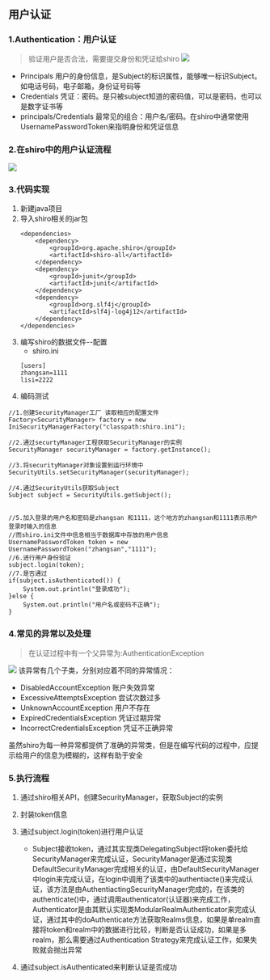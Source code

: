 ## 用户认证
### 1.Authentication：用户认证
> 验证用户是否合法，需要提交身份和凭证给shiro
![](http://yingxs.com/img/shiro2_01.png)
* Principals 用户的身份信息，是Subject的标识属性，能够唯一标识Subject。如电话号码，电子邮箱，身份证号码等
* Credentials 凭证：密码。是只被subject知道的密码值，可以是密码，也可以是数字证书等
* principals/Credentials 最常见的组合：用户名/密码。在shiro中通常使用UsernamePasswordToken来指明身份和凭证信息

### 2.在shiro中的用户认证流程
![](http://yingxs.com/img/shiro2_02.png)

### 3.代码实现
1. 新建java项目
2. 导入shiro相关的jar包
	```
	<dependencies>
		<dependency>
			<groupId>org.apache.shiro</groupId>
			<artifactId>shiro-all</artifactId>
		</dependency>
		<dependency>
			<groupId>junit</groupId>
			<artifactId>junit</artifactId>
		</dependency>
		<dependency>
			<groupId>org.slf4j</groupId>
			<artifactId>slf4j-log4j12</artifactId>
		</dependency>
	</dependencies>
	```
3. 编写shiro的数据文件--配置
	* shiro.ini
	```
	[users]
	zhangsan=1111
	lisi=2222
	```
4. 编码测试
```
//1.创建SecurityManager工厂 读取相应的配置文件
Factory<SecurityManager> factory = new IniSecurityManagerFactory("classpath:shiro.ini");

//2.通过securtyManager工程获取SecurityManager的实例
SecurityManager securityManager = factory.getInstance();

//3.将securityManager对象设置到运行环境中
SecurityUtils.setSecurityManager(securityManager);

//4.通过SecurityUtils获取Subject
Subject subject = SecurityUtils.getSubject();


//5.加入登录的用户名和密码是zhangsan 和1111，这个地方的zhangsan和1111表示用户登录时输入的信息
//而shiro.ini文件中信息相当于数据库中存放的用户信息
UsernamePasswordToken token = new UsernamePasswordToken("zhangsan","1111");
//6.进行用户身份验证
subject.login(token);
//7.是否通过
if(subject.isAuthenticated()) {
	System.out.println("登录成功");
}else {
	System.out.println("用户名或密码不正确");
}

```

### 4.常见的异常以及处理
> 在认证过程中有一个父异常为:AuthenticationException

![](http://yingxs.com/img/shiro2_03.png)
该异常有几个子类，分别对应着不同的异常情况：
* DisabledAccountException 账户失效异常
* ExcessiveAttemptsException 尝试次数过多
* UnknownAccountException 用户不存在
* ExpiredCredentialsException 凭证过期异常
* IncorrectCredentialsException 凭证不正确异常

虽然shiro为每一种异常都提供了准确的异常类，但是在编写代码的过程中，应提示给用户的信息为模糊的，这样有助于安全

### 5.执行流程
1. 通过shiro相关API，创建SecurityManager，获取Subject的实例
2. 封装token信息
3. 通过subject.login(token)进行用户认证
	* Subject接收token，通过其实现类DelegatingSubject将token委托给SecurityManager来完成认证，SecurityManager是通过实现类DefaultSecurityManager完成相关的认证，由DefaultSecurityManager中login来完成认证，在login中调用了该类中的authentiacte()来完成认证，该方法是由AuthentiactingSecurityManager完成的，在该类的authenticate()中，通过调用authenticator(认证器)来完成工作，Authenticator是由其默认实现类ModularRealmAuthenticator来完成认证，通过其中的doAuthenticate方法获取Realms信息，如果是单realm直接将token和realm中的数据进行比较，判断是否认证成功，如果是多realm，那么需要通过Authentication Strategy来完成认证工作，如果失败就会抛出异常

4. 通过subject.isAuthenticated来判断认证是否成功